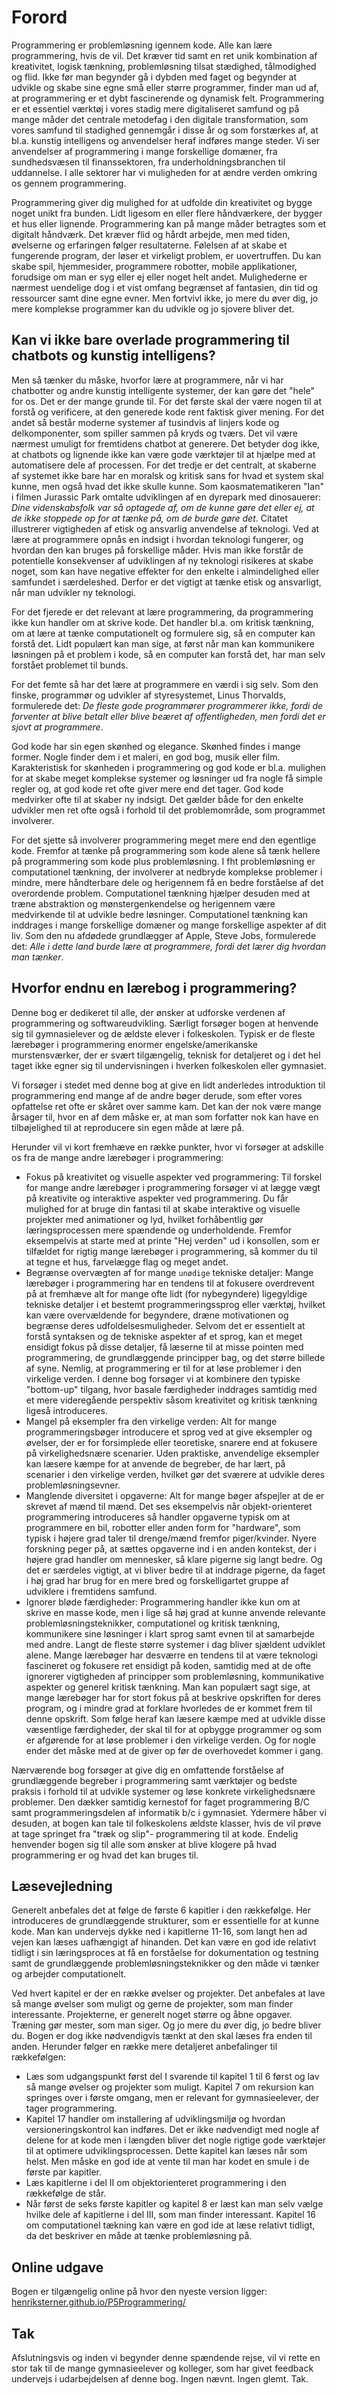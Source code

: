 # Forord
Programmering er problemløsning igennem kode. Alle kan lære programmering, hvis de vil.  Det kræver tid samt en ret unik kombination af kreativitet, logisk tænkning, problemløsning tilsat stædighed, tålmodighed og flid. Ikke før man begynder gå i dybden med faget og begynder at udvikle og skabe sine egne små eller større programmer, finder man ud af, at programmering er et dybt fascinerende og dynamisk felt. Programmering er et essentiel værktøj i vores stadig mere digitaliseret samfund og på mange måder det centrale metodefag i den digitale transformation, som vores samfund til stadighed gennemgår i disse år og som forstærkes af, at bl.a. kunstig intelligens og anvendelser heraf indføres mange steder. Vi ser anvendelser af programmering i mange forskellige domæner, fra sundhedsvæsen til finanssektoren, fra underholdningsbranchen til uddannelse. I alle sektorer har vi muligheden for at ændre verden omkring os gennem programmering. 

Programmering giver dig mulighed for at udfolde din kreativitet og bygge noget unikt fra bunden. Lidt ligesom en eller flere håndværkere, der bygger et hus eller lignende. Programmering kan på mange måder betragtes som et digitalt håndværk. Det kræver flid og hårdt arbejde, men med tiden, øvelserne og erfaringen følger resultaterne. 
Følelsen af at skabe et fungerende program, der løser et virkeligt problem, er uovertruffen. Du kan skabe spil, hjemmesider, programmere robotter, mobile applikationer, forudsige om man er syg eller ej eller noget helt andet. Mulighederne er nærmest uendelige dog i et vist omfang begrænset af fantasien, din tid og ressourcer samt dine egne evner. Men fortvivl ikke, jo mere du øver dig, jo mere komplekse programmer kan du udvikle og jo sjovere bliver det.

## Kan vi ikke bare overlade programmering til chatbots og kunstig intelligens?

Men så tænker du måske, hvorfor lære at programmere, når vi har chatbotter og andre kunstig intelligente systemer, der kan gøre det "hele" for os. Det er der mange grunde til. For det første skal der være nogen til at forstå og verificere, at den generede kode rent faktisk giver mening.  For det andet så består moderne systemer af tusindvis af linjers kode og delkomponenter, som spiller sammen på kryds og tværs. Det vil være nærmest umuligt for fremtidens chatbot at generere. Det betyder dog ikke, at chatbots og lignende ikke kan være gode værktøjer til at hjælpe med at automatisere dele af processen. 
For det tredje er det centralt, at skaberne af systemet ikke bare har en moralsk og kritisk sans for hvad et system skal kunne, men også hvad det ikke skulle kunne. Som kaosmatematikeren "Ian" i filmen Jurassic Park omtalte udviklingen af en dyrepark med dinosauerer:  _Dine videnskabsfolk var så optagede af, om de kunne gøre det eller ej, at de ikke stoppede op for at tænke på, om de burde gøre det_. 
Citatet illustrerer vigtigheden af etisk og ansvarlig anvendelse af teknologi. Ved at lære at programmere opnås en indsigt i hvordan teknologi fungerer, og hvordan den kan bruges på forskellige måder. Hvis man ikke forstår de potentielle konsekvenser af udviklingen af ny teknologi risikeres at skabe noget, som kan have negative effekter for den enkelte i almindelighed eller samfundet i særdeleshed. Derfor er det vigtigt at tænke etisk og ansvarligt, når man udvikler ny teknologi. 

For det fjerede er det relevant at lære programmering, da programmering ikke kun handler om at skrive kode. Det handler bl.a. om kritisk tænkning, om at lære at tænke computationelt og formulere sig, så en computer kan forstå det. Lidt populært kan man sige, at først når man kan kommunikere løsningen på et problem i kode, så en computer kan forstå det, har man selv forstået problemet til bunds.

For det femte så har det lære at programmere en værdi i sig selv. Som den finske, programmør og udvikler af styresystemet, Linus Thorvalds, formulerede det: _De fleste gode programmører programmerer ikke, fordi de forventer at blive betalt eller blive beæret af offentligheden, men fordi det er sjovt at programmere_.

God kode har sin egen skønhed og elegance. Skønhed findes i mange former. Nogle finder dem i et maleri, en god bog, musik eller film. Karakteristisk for skønheden i programmering og god kode er bl.a. mulighen for at skabe meget komplekse systemer og løsninger ud fra nogle få simple regler og, at god kode ret ofte giver mere end det tager. God kode medvirker ofte til at skaber ny indsigt. Det gælder både for den enkelte udvikler men ret ofte også i forhold til det problemområde, som programmet involverer. 

For det sjette så involverer programmering meget mere end den egentlige kode. Fremfor at tænke på programmering som kode alene så tænk hellere på programmering som kode plus problemløsning. I fht problemløsning er computationel tænkning, der involverer at nedbryde komplekse problemer i mindre, mere håndterbare dele og herigennem få en bedre forståelse af det overordende problem. Computationel tænkning hjælper desuden med at træne abstraktion og mønstergenkendelse og herigennem være medvirkende til at udvikle bedre løsninger. Computationel tænkning kan inddrages i mange forskellige domæner og mange forskellige aspekter af dit liv. Som den nu afdødede grundlægger af Apple, Steve Jobs, formulerede det: _Alle i dette land burde lære at programmere, fordi det lærer dig hvordan man tænker_. 

## Hvorfor endnu en lærebog i programmering?
Denne bog er dedikeret til alle, der ønsker at udforske verdenen af programmering og softwareudvikling. Særligt forsøger bogen at henvende sig til gymnasielever og de ældste elever i folkeskolen. Typisk er de fleste lærebøger i programmering enormer engelske/amerikanske murstensværker, der er svært tilgængelig, teknisk for detaljeret og i det hel taget ikke egner sig til undervisningen i hverken folkeskolen eller gymnasiet.  

Vi forsøger i stedet med denne bog at give en lidt anderledes introduktion til programmering end mange af de andre bøger derude, som efter vores opfattelse ret ofte er skåret over samme kam. Det kan der nok være mange årsager til, hvor en af dem måske er, at  man som forfatter nok kan have en tilbøjelighed til at reproducere sin egen måde at lære på. 

Herunder vil vi kort fremhæve en række punkter, hvor vi forsøger at adskille os fra de mange andre lærebøger i programmering:

- Fokus på kreativitet og visuelle aspekter ved programmering: Til forskel for mange andre lærebøger i programmering forsøger vi at lægge vægt på kreativite og interaktive aspekter ved programmering.  Du får mulighed for at bruge din fantasi til at skabe interaktive og visuelle projekter med animationer og lyd, hvilket forhåbentlig gør læringsprocessen mere spændende og underholdende.  Fremfor eksempelvis at starte med at printe "Hej verden" ud i konsollen, som er tilfældet for rigtig mange lærebøger i programmering, så kommer du til at tegne et hus, farvelægge flag og meget andet.
- Begrænse overvægten af for mange `unødige` tekniske detaljer: Mange lærebøger i programmering har en tendens til at fokusere overdrevent på at fremhæve alt for mange ofte lidt (for nybegyndere) ligegyldige tekniske detaljer i et bestemt programmeringssprog eller værktøj, hvilket kan være overvældende for begyndere, dræne motivationen og begrænse deres udfoldelsesmuligheder. Selvom det er essentielt at forstå syntaksen og de tekniske aspekter af et sprog, kan et meget ensidigt fokus på disse detaljer, få læserne til at misse pointen med programmering, de grundlæggende principper bag, og det større billede af syne. Nemlig, at programmering er til for at løse problemer i den virkelige verden. I denne bog forsøger vi at kombinere den typiske "bottom-up" tilgang, hvor basale færdigheder inddrages samtidig med et mere videregående perspektiv såsom kreativitet og kritisk tænkning ligeså introduceres. 
- Mangel på eksempler fra den virkelige verden: Alt for mange programmeringsbøger introducere et sprog ved at give eksempler og øvelser, der er for forsimplede eller teoretiske, snarere end at fokusere på virkelighedsnære scenarier. Uden praktiske, anvendelige eksempler kan læsere kæmpe for at anvende de begreber, de har lært, på scenarier i den virkelige verden, hvilket gør det sværere at udvikle deres problemløsningsevner. 
- Manglende diversitet i opgaverne: Alt for mange bøger afspejler at de er skrevet af mænd til mænd. Det ses eksempelvis når objekt-orienteret programmering introduceres så handler opgaverne typisk om at programmere en bil, robotter eller anden form for "hardware", som typisk i højere grad taler til drenge/mænd fremfor piger/kvinder. Nyere forskning peger på, at sættes opgaverne ind i en anden kontekst, der i højere grad handler om mennesker, så klare pigerne sig langt bedre. Og det er særdeles vigtigt, at vi bliver bedre til at inddrage pigerne, da faget i høj grad har brug for en mere bred og forskelligartet gruppe af udviklere  i fremtidens samfund. 
- Ignorer bløde færdigheder: Programmering handler ikke kun om at skrive en masse kode, men i lige så høj grad at kunne anvende relevante problemløsningsteknikker, computationel og kritisk tænkning, kommunikere sine løsninger i klart sprog samt evnen til at samarbejde med andre. Langt de fleste større systemer i dag bliver sjældent udviklet alene. Mange lærebøger har desværre en tendens til at være teknologi fascineret og fokusere ret ensidigt på koden, samtidig med at de ofte ignorerer vigtigheden af principper som problemløsning, kommunikative aspekter og generel kritisk tænkning. Man kan populært sagt sige, at mange lærebøger har for stort fokus på at beskrive opskriften for deres program, og i mindre grad at forklare hvorledes de er kommet frem til denne opskrift. Som følge heraf kan læsere kæmpe med at udvikle disse væsentlige færdigheder, der skal til for at opbygge programmer og som er afgørende for at løse problemer i den virkelige verden. Og for nogle ender det måske med at de giver op før de overhovedet kommer i gang. 

Nærværende bog forsøger at give dig en omfattende forståelse af grundlæggende begreber i programmering samt værktøjer og bedste praksis i forhold til at udvikle systemer og løse konkrete virkelighedsnære problemer. Den dækker samtidig kernestof for faget programmering B/C samt programmeringsdelen af informatik b/c i gymnasiet. Ydermere håber vi desuden, at bogen kan tale  til folkeskolens ældste klasser, hvis de vil prøve at tage springet fra "træk og slip"- programmering til at kode. Endelig henvender bogen sig til alle som ønsker at blive klogere på hvad programmering er og hvad det kan bruges til. 

## Læsevejledning
Generelt anbefales det at følge de første 6 kapitler i den rækkefølge. Her introduceres de grundlæggende strukturer, som er essentielle for at kunne kode. Man kan undervejs dykke ned i kapitlerne 11-16, som langt hen ad vejen kan læses uafhængigt af hinanden. 
Det kan være en god ide relativt tidligt i sin læringsproces at få en forståelse for dokumentation og testning samt de grundlæggende problemløsningsteknikker og den måde vi tænker og arbejder computationelt.

Ved hvert kapitel er der en række øvelser og projekter. Det anbefales at lave så mange øvelser som muligt og gerne de projekter, som man finder interessante. Projekterne, er generelt noget større og åbne opgaver. Træning gør mester, som man siger. Og jo mere du øver dig, jo bedre bliver du. Bogen er dog ikke nødvendigvis tænkt at den skal læses fra enden til anden. Herunder følger en række mere detaljeret anbefalinger til rækkefølgen:

- Læs som udgangspunkt først del I svarende til kapitel 1 til 6 først og lav så mange øvelser og projekter som muligt. Kapitel 7 om rekursion kan springes over i første omgang, men er relevant for gymnasieelever, der tager programmering. 
- Kapitel 17 handler om installering af udviklingsmiljø og hvordan versioneringskontrol kan indføres. Det er ikke nødvendigt med nogle af delene for at kode men i længden bliver det nogle rigtige gode værktøjer til at optimere udviklingsprocessen. Dette kapitel kan læses når som helst. Men måske en god ide at vente til man har kodet en smule i de første par kapitler. 
- Læs kapitlerne i del II om objektorienteret programmering i den rækkefølge de står. 
- Når først de seks første kapitler og kapitel 8 er læst kan man selv vælge hvilke dele af kapitlerne i del III, som man finder interessant. Kapitel 16 om computationel tækning kan være en god ide at læse relativt tidligt, da det beskriver en måde at tænke problemløsning på. 

## Online udgave
Bogen er tilgængelig online på hvor den nyeste version ligger: 
[henriksterner.github.io/P5Programmering/](henriksterner.github.io/P5Programmering/)

## Tak
Afslutningsvis og inden vi begynder denne spændende rejse, vil vi rette en stor tak til de mange gymnasieelever og kolleger, som har givet feedback undervejs i udarbejdelsen af denne bog. Ingen nævnt. Ingen glemt. Tak. 